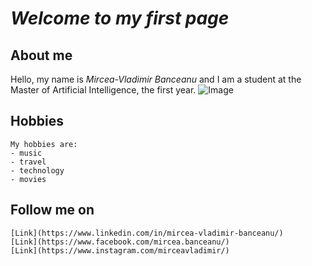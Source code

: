 # **_Welcome to my first page_**

## **About me**
Hello, my name is _Mircea-Vladimir Banceanu_ and I am a student at the Master of Artificial Intelligence, the first year.
![Image](photo.jpg=250x250)
## Hobbies
```
My hobbies are:
- music
- travel
- technology
- movies
```

## Follow me on
```
[Link](https://www.linkedin.com/in/mircea-vladimir-banceanu/) 
[Link](https://www.facebook.com/mircea.banceanu/)
[Link](https://www.instagram.com/mirceavladimir/)
```
